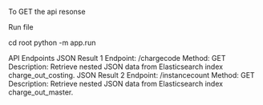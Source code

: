 To GET the api resonse

Run file

cd root
python -m app.run

API Endpoints
JSON Result 1
Endpoint: /chargecode
Method: GET
Description: Retrieve nested JSON data from Elasticsearch index charge_out_costing.
JSON Result 2
Endpoint: /instancecount
Method: GET
Description: Retrieve nested JSON data from Elasticsearch index charge_out_master.
